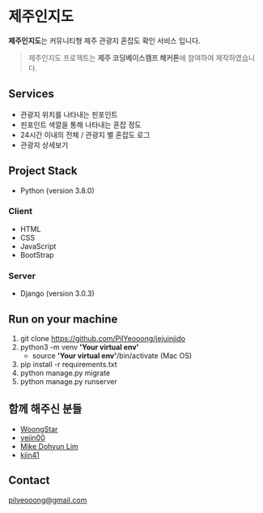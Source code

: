 
# **제주인지도**

**제주인지도**는 커뮤니티형 제주 관광지 혼잡도 확인 서비스 입니다.

> 제주인지도 프로젝트는 **제주 코딩베이스캠프 해커톤**에 참여하여 제작하였습니다.


## **Services**
- 관광지 위치를 나타내는 핀포인트
- 핀포인트 색깔을 통해 나타내는 혼잡 정도
- 24시간 이내의 전체 / 관광지 별 혼잡도 로그
- 관광지 상세보기


## **Project Stack**

- Python (version 3.8.0)

### Client

- HTML
- CSS
- JavaScript
- BootStrap

### Server

- Django (version 3.0.3)


## **Run on your machine**


 1. git clone https://github.com/PilYeooong/jejuinjido
 2. python3 -m venv **'Your virtual env'**
	 - source **'Your virtual env'**/bin/activate (Mac OS)
 3. pip install -r requirements.txt  
 4. python manage.py migrate
 5. python manage.py runserver



## **함께 해주신 분들**
- [WoongStar](https://github.com/Woongstar)
- [yejin00](https://github.com/yejin00)
- [Mike Dohyun Lim](https://github.com/mikeylim)
- [kjin41](https://github.com/kjin41)


## **Contact**
pilyeooong@gmail.com



